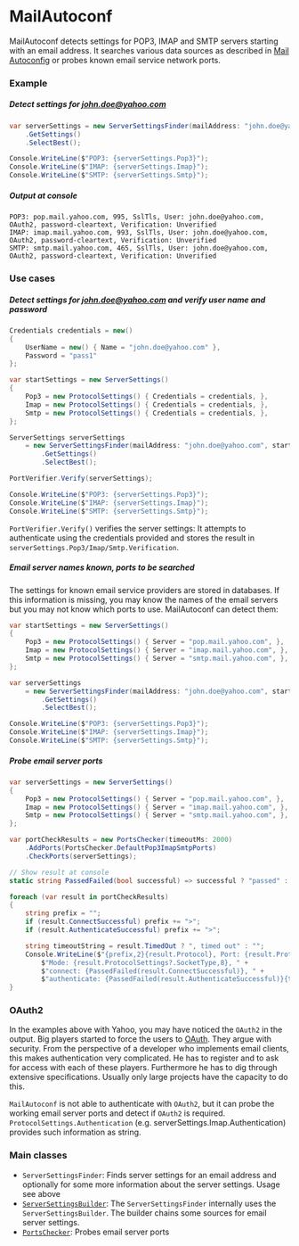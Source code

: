 # MailAutoconf

MailAutoconf detects settings for POP3, IMAP and SMTP servers starting with an email address. It searches various data sources as described in [Mail Autoconfig](https://benbucksch.github.io/autoconfig-spec/draft-ietf-mailmaint-autoconfig.html) or probes known email service network ports.

### Example

##### Detect settings for john.doe@yahoo.com

```c#
var serverSettings = new ServerSettingsFinder(mailAddress: "john.doe@yahoo.com")
	.GetSettings()
	.SelectBest();

Console.WriteLine($"POP3: {serverSettings.Pop3}");
Console.WriteLine($"IMAP: {serverSettings.Imap}");
Console.WriteLine($"SMTP: {serverSettings.Smtp}");
```

##### Output at console

```
POP3: pop.mail.yahoo.com, 995, SslTls, User: john.doe@yahoo.com, OAuth2, password-cleartext, Verification: Unverified
IMAP: imap.mail.yahoo.com, 993, SslTls, User: john.doe@yahoo.com, OAuth2, password-cleartext, Verification: Unverified
SMTP: smtp.mail.yahoo.com, 465, SslTls, User: john.doe@yahoo.com, OAuth2, password-cleartext, Verification: Unverified
```

### Use cases

##### Detect settings for john.doe@yahoo.com and verify user name and password

```C#
Credentials credentials = new()
{
	UserName = new() { Name = "john.doe@yahoo.com" },
	Password = "pass1"
};

var startSettings = new ServerSettings()
{
	Pop3 = new ProtocolSettings() { Credentials = credentials, },
	Imap = new ProtocolSettings() { Credentials = credentials, },
	Smtp = new ProtocolSettings() { Credentials = credentials, },
};

ServerSettings serverSettings
	= new ServerSettingsFinder(mailAddress: "john.doe@yahoo.com", startSettings)
		.GetSettings()
		.SelectBest();

PortVerifier.Verify(serverSettings);

Console.WriteLine($"POP3: {serverSettings.Pop3}");
Console.WriteLine($"IMAP: {serverSettings.Imap}");
Console.WriteLine($"SMTP: {serverSettings.Smtp}");
```

`PortVerifier.Verify()` verifies the server settings: It attempts to authenticate using the credentials provided and stores the result in `serverSettings.Pop3/Imap/Smtp.Verification`.

##### Email server names known, ports to be searched

The settings for known email service providers are stored in databases. If this information is missing, you may know the names of the email servers but you may not know which ports to use. MailAutoconf can detect them:

```C#
var startSettings = new ServerSettings()
{
	Pop3 = new ProtocolSettings() { Server = "pop.mail.yahoo.com", },
	Imap = new ProtocolSettings() { Server = "imap.mail.yahoo.com", },
	Smtp = new ProtocolSettings() { Server = "smtp.mail.yahoo.com", },
};

var serverSettings
	= new ServerSettingsFinder(mailAddress: "john.doe@yahoo.com", startSettings)
		.GetSettings()
    	.SelectBest();

Console.WriteLine($"POP3: {serverSettings.Pop3}");
Console.WriteLine($"IMAP: {serverSettings.Imap}");
Console.WriteLine($"SMTP: {serverSettings.Smtp}");
```

##### Probe email server ports

```C#
var serverSettings = new ServerSettings()
{
	Pop3 = new ProtocolSettings() { Server = "pop.mail.yahoo.com", },
	Imap = new ProtocolSettings() { Server = "imap.mail.yahoo.com", },
	Smtp = new ProtocolSettings() { Server = "smtp.mail.yahoo.com", },
};

var portCheckResults = new PortsChecker(timeoutMs: 2000)
	.AddPorts(PortsChecker.DefaultPop3ImapSmtpPorts)
	.CheckPorts(serverSettings);

// Show result at console
static string PassedFailed(bool successful) => successful ? "passed" : "failed";

foreach (var result in portCheckResults)
{
	string prefix = "";
	if (result.ConnectSuccessful) prefix += ">";
	if (result.AuthenticateSuccessful) prefix += ">";

	string timeoutString = result.TimedOut ? ", timed out" : "";
	Console.WriteLine($"{prefix,2}{result.Protocol}, Port: {result.ProtocolSettings?.Port,4}, " +
		$"Mode: {result.ProtocolSettings?.SocketType,8}, " +
		$"connect: {PassedFailed(result.ConnectSuccessful)}, " +
		$"authenticate: {PassedFailed(result.AuthenticateSuccessful)}{timeoutString}");
}
```

### OAuth2

In the examples above with Yahoo, you may have noticed the `OAuth2` in the output. Big players started to force the users to [OAuth](https://en.wikipedia.org/wiki/OAuth). They argue with security. From the perspective of a developer who implements email clients, this makes authentication very complicated. He has to register and to ask for access with each of these players. Furthermore he has to dig through extensive specifications. Usually only large projects have the capacity to do this.

`MailAutoconf` is not able to authenticate with `OAuth2`, but it can probe the working email server ports and detect if `OAuth2` is required. `ProtocolSettings.Authentication` (e.g. serverSettings.Imap.Authentication) provides such information as string.

### Main classes

* `ServerSettingsFinder`: Finds server settings for an email address and optionally for some more information about the server settings. Usage see above
* [`ServerSettingsBuilder`](doc/ServerSettingsBuilder.md): The `ServerSettingsFinder` internally uses the `ServerSettingsBuilder`.  The builder chains some sources for email server settings.
* [`PortsChecker`](doc/PortsChecker.md): Probes email server ports

